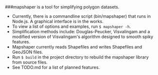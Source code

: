 ###mapshaper is a tool for simplifying polygon datasets.

- Currently, there is a commandline script (bin/mapshaper) that runs in Node.js. A graphical interface is in the works.
- To view a list of options and examples, run `$ mapshaper -h`.
- Simplification methods include: Douglas-Peucker, Visvalingam and a modified version of Visvalingam's algorithm designed to smooth spiky features.
- Mapshaper currently reads Shapefiles and writes Shapefiles and GeoJSON files.
- Run `$ build` in the project directory to rebuild the mapshaper library from source files.
- See TODO.md for a list of planned features.
